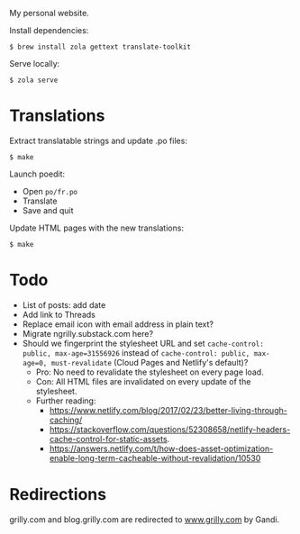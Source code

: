 My personal website.

Install dependencies:

    $ brew install zola gettext translate-toolkit

Serve locally:

    $ zola serve

# Translations

Extract translatable strings and update .po files:

    $ make

Launch poedit:

- Open `po/fr.po`
- Translate
- Save and quit

Update HTML pages with the new translations:

    $ make

# Todo

- List of posts: add date
- Add link to Threads
- Replace email icon with email address in plain text?
- Migrate ngrilly.substack.com here?
- Should we fingerprint the stylesheet URL and set `cache-control: public, max-age=31556926` instead of `cache-control: public, max-age=0, must-revalidate` (Cloud Pages and Netlify's default)?
    - Pro: No need to revalidate the stylesheet on every page load.
    - Con: All HTML files are invalidated on every update of the stylesheet.
    - Further reading:
        - https://www.netlify.com/blog/2017/02/23/better-living-through-caching/
        - https://stackoverflow.com/questions/52308658/netlify-headers-cache-control-for-static-assets.
        - https://answers.netlify.com/t/how-does-asset-optimization-enable-long-term-cacheable-without-revalidation/10530

# Redirections

grilly.com and blog.grilly.com are redirected to www.grilly.com by Gandi.
